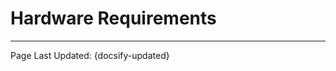 # Hardware Requirements


<!-- Do not edit -->
<hr/>
<footer>
<span>Page Last Updated: {docsify-updated}</span>
</footer>
